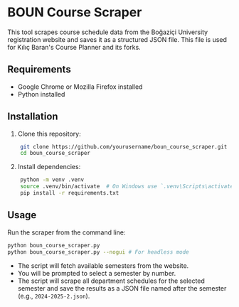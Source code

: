 # BOUN Course Scraper

This tool scrapes course schedule data from the Boğaziçi University registration website and saves it as a structured JSON file.
This file is used for Kılıç Baran's Course Planner and its forks.

## Requirements

- Google Chrome or Mozilla Firefox installed
- Python installed

## Installation

1. Clone this repository:
```bash
    git clone https://github.com/yourusername/boun_course_scraper.git
    cd boun_course_scraper
```

2. Install dependencies:

```bash
    python -m venv .venv
    source .venv/bin/activate  # On Windows use `.venv\Scripts\activate`
    pip install -r requirements.txt
```

## Usage

Run the scraper from the command line:

```bash
python boun_course_scraper.py
python boun_course_scraper.py --nogui # For headless mode
```

- The script will fetch available semesters from the website.
- You will be prompted to select a semester by number.
- The script will scrape all department schedules for the selected semester and save the results as a JSON file named after the semester (e.g., `2024-2025-2.json`).
